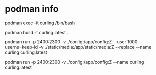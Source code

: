 # podman info

podman exec -it curling /bin/bash

podman build -t curling:latest .

podman run -p 2400:2300 -v ./config:/app/config:Z --user 1000 --userns=keep-id -v ./static/media:/app/static/media:Z --replace --name curling curling:latest

podman run -p 2400:2300 -v ./config:/app/config:Z --name curling curling:latest
